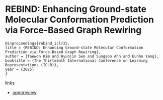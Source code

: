 # REBIND: Enhancing Ground-state Molecular Conformation Prediction via Force-Based Graph Rewiring

```
@inproceedings{rebind_iclr25,
title = {REBIND: Enhancing Ground-state Molecular Conformation Prediction via Force-Based Graph Rewiring},
author = {Taewon Kim and Hyunjin Seo and Sungsoo Ahn and Eunho Yang},
booktitle = {The Thirteenth International Conference on Learning Representations (ICLR)},
year = {2025}
}
```

links
- [openreview](https://openreview.net/forum?id=WNIEr5kydF)
